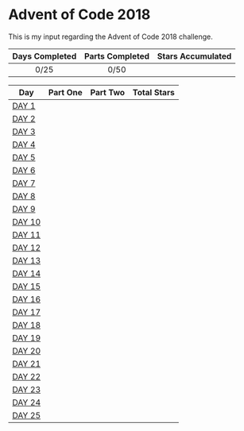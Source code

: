 # Advent of Code 2018
This is my input regarding the Advent of Code 2018 challenge.

| Days Completed | Parts Completed | Stars Accumulated |
| :------------: | :-------------: | :---------------: |
| 0/25           | 0/50            |  |

| Day                                             | Part One | Part Two | Total Stars   |
| ---------------------------------------------   | :------: | :------: | :-----------: |
| [DAY 1](https://adventofcode.com/2018/day/1)    |  |  |  |
| [DAY 2](https://adventofcode.com/2018/day/2)    |  |  |  |
| [DAY 3](https://adventofcode.com/2018/day/3)    |  |  |  |
| [DAY 4](https://adventofcode.com/2018/day/4)    |  |  |  |
| [DAY 5](https://adventofcode.com/2018/day/5)    |  |  |  |
| [DAY 6](https://adventofcode.com/2018/day/6)    |  |  |  |
| [DAY 7](https://adventofcode.com/2018/day/7)    |  |  |  |
| [DAY 8](https://adventofcode.com/2018/day/8)    |  |  |  |
| [DAY 9](https://adventofcode.com/2018/day/9)    |  |  |  |
| [DAY 10](https://adventofcode.com/2018/day/10)  |  |  |  |
| [DAY 11](https://adventofcode.com/2018/day/11)  |  |  |  |
| [DAY 12](https://adventofcode.com/2018/day/12)  |  |  |  |
| [DAY 13](https://adventofcode.com/2018/day/13)  |  |  |  |
| [DAY 14](https://adventofcode.com/2018/day/14)  |  |  |  |
| [DAY 15](https://adventofcode.com/2018/day/15)  |  |  |  |
| [DAY 16](https://adventofcode.com/2018/day/16)  |  |  |  |
| [DAY 17](https://adventofcode.com/2018/day/17)  |  |  |  |
| [DAY 18](https://adventofcode.com/2018/day/18)  |  |  |  |
| [DAY 19](https://adventofcode.com/2018/day/19)  |  |  |  |
| [DAY 20](https://adventofcode.com/2018/day/20)  |  |  |  |
| [DAY 21](https://adventofcode.com/2018/day/21)  |  |  |  |
| [DAY 22](https://adventofcode.com/2018/day/22)  |  |  |  |
| [DAY 23](https://adventofcode.com/2018/day/23)  |  |  |  |
| [DAY 24](https://adventofcode.com/2018/day/24)  |  |  |  |
| [DAY 25](https://adventofcode.com/2018/day/25)  |  |  |  |